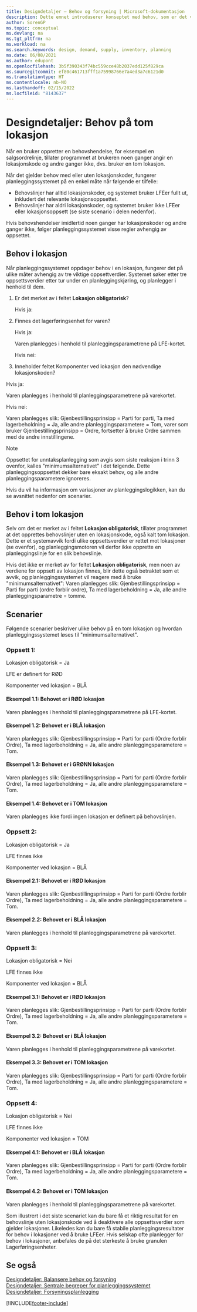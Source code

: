 ```yaml
---
title: Designdetaljer – Behov og forsyning | Microsoft-dokumentasjon
description: Dette emnet introduserer konseptet med behov, som er det vanlige uttrykket som brukes for alle typer bruttobehov, for eksempel en salgsordre og komponentbehov fra en produksjonsordre.
author: SorenGP
ms.topic: conceptual
ms.devlang: na
ms.tgt_pltfrm: na
ms.workload: na
ms.search.keywords: design, demand, supply, inventory, planning
ms.date: 06/08/2021
ms.author: edupont
ms.openlocfilehash: 3b5f390343f74bc559cce48b2037edd125f829ca
ms.sourcegitcommit: ef80c461713fff1a75998766e7a4ed3a7c6121d0
ms.translationtype: HT
ms.contentlocale: nb-NO
ms.lasthandoff: 02/15/2022
ms.locfileid: "8143637"
---
```

# <a name="design-details-demand-at-blank-location"></a>Designdetaljer: Behov på tom lokasjon
Når en bruker oppretter en behovshendelse, for eksempel en salgsordrelinje, tillater programmet at brukeren noen ganger angir en lokasjonskode og andre ganger ikke, dvs. bruker en tom lokasjon.

Når det gjelder behov med eller uten lokasjonskoder, fungerer planleggingssystemet på en enkel måte når følgende er tilfelle:

- Behovslinjer har alltid lokasjonskoder, og systemet bruker LFEer fullt ut, inkludert det relevante lokasjonsoppsettet.
- Behovslinjer har aldri lokasjonskoder, og systemet bruker ikke LFEer eller lokasjonsoppsett (se siste scenario i delen nedenfor).

Hvis behovshendelser imidlertid noen ganger har lokasjonskoder og andre ganger ikke, følger planleggingssystemet visse regler avhengig av oppsettet.

## <a name="demand-at-location"></a>Behov i lokasjon
Når planleggingssystemet oppdager behov i en lokasjon, fungerer det på ulike måter avhengig av tre viktige oppsettverdier. Systemet søker etter tre oppsettsverdier etter tur under en planleggingskjøring, og planlegger i henhold til dem.

1. Er det merket av i feltet **Lokasjon obligatorisk**?

    Hvis ja:

2. Finnes det lagerføringsenhet for varen?

    Hvis ja:

    Varen planlegges i henhold til planleggingsparametrene på LFE-kortet.

    Hvis nei:

3. Inneholder feltet Komponenter ved lokasjon den nødvendige lokasjonskoden?

  Hvis ja:

  Varen planlegges i henhold til planleggingsparametrene på varekortet.

  Hvis nei:

  Varen planlegges slik: Gjenbestillingsprinsipp = Parti for parti, Ta med lagerbeholdning = Ja, alle andre planleggingsparametere = Tom, varer som bruker Gjenbestillingsprinsipp = Ordre, fortsetter å bruke Ordre sammen med de andre innstillingene.

> [!NOTE]
> Oppsettet for unntaksplanlegging som avgis som siste reaksjon i trinn 3 ovenfor, kalles "minimumsalternativet" i det følgende. Dette planleggingsoppsettet dekker bare eksakt behov, og alle andre planleggingsparametere ignoreres.

Hvis du vil ha informasjon om variasjoner av planleggingslogikken, kan du se avsnittet nedenfor om scenarier.

## <a name="demand-at-blank-location"></a>Behov i tom lokasjon
Selv om det er merket av i feltet **Lokasjon obligatorisk**, tillater programmet at det opprettes behovslinjer uten en lokasjonskode, også kalt tom lokasjon. Dette er et systemavvik fordi ulike oppsettsverdier er rettet mot lokasjoner (se ovenfor), og planleggingsmotoren vil derfor ikke opprette en planleggingslinje for en slik behovslinje.

Hvis det ikke er merket av for feltet **Lokasjon obligatorisk**, men noen av verdiene for oppsett av lokasjon finnes, blir dette også betraktet som et avvik, og planleggingssystemet vil reagere med å bruke "minimumsalternativet": Varen planlegges slik: Gjenbestillingsprinsipp = Parti for parti (ordre forblir ordre), Ta med lagerbeholdning = Ja, alle andre planleggingsparametre = tomme.

## <a name="scenarios"></a>Scenarier
Følgende scenarier beskriver ulike behov på en tom lokasjon og hvordan planleggingssystemet løses til "minimumsalternativet".

### <a name="setup-1"></a>Oppsett 1:
Lokasjon obligatorisk = Ja

LFE er definert for RØD

Komponenter ved lokasjon = BLÅ

#### <a name="case-11-demand-is-at-red-location"></a>Eksempel 1.1: Behovet er i RØD lokasjon
Varen planlegges i henhold til planleggingsparametrene på LFE-kortet.

#### <a name="case-12-demand-is-at-blue-location"></a>Eksempel 1.2: Behovet er i BLÅ lokasjon
Varen planlegges slik: Gjenbestillingsprinsipp = Parti for parti (Ordre forblir Ordre), Ta med lagerbeholdning = Ja, alle andre planleggingsparametere = Tom.

#### <a name="case-13-demand-is-at-green-location"></a>Eksempel 1.3: Behovet er i GRØNN lokasjon
Varen planlegges slik: Gjenbestillingsprinsipp = Parti for parti (Ordre forblir Ordre), Ta med lagerbeholdning = Ja, alle andre planleggingsparametere = Tom.

#### <a name="case-14-demand-is-at-blank-location"></a>Eksempel 1.4: Behovet er i TOM lokasjon
Varen planlegges ikke fordi ingen lokasjon er definert på behovslinjen.

### <a name="setup-2"></a>Oppsett 2:
Lokasjon obligatorisk = Ja

LFE finnes ikke

Komponenter ved lokasjon = BLÅ

#### <a name="case-21-demand-is-at-red-location"></a>Eksempel 2.1: Behovet er i RØD lokasjon
Varen planlegges slik: Gjenbestillingsprinsipp = Parti for parti (Ordre forblir Ordre), Ta med lagerbeholdning = Ja, alle andre planleggingsparametere = Tom.

#### <a name="case-22-demand-is-at-blue-location"></a>Eksempel 2.2: Behovet er i BLÅ lokasjon
Varen planlegges i henhold til planleggingsparametrene på varekortet.

### <a name="setup-3"></a>Oppsett 3:
Lokasjon obligatorisk = Nei

LFE finnes ikke

Komponenter ved lokasjon = BLÅ

#### <a name="case-31-demand-is-at-red-location"></a>Eksempel 3.1: Behovet er i RØD lokasjon
Varen planlegges slik: Gjenbestillingsprinsipp = Parti for parti (Ordre forblir Ordre), Ta med lagerbeholdning = Ja, alle andre planleggingsparametere = Tom.

#### <a name="case-32-demand-is-at-blue-location"></a>Eksempel 3.2: Behovet er i BLÅ lokasjon
Varen planlegges i henhold til planleggingsparametrene på varekortet.

#### <a name="case-33-demand-is-at-blank-location"></a>Eksempel 3.3: Behovet er i TOM lokasjon
Varen planlegges slik: Gjenbestillingsprinsipp = Parti for parti (Ordre forblir Ordre), Ta med lagerbeholdning = Ja, alle andre planleggingsparametere = Tom.

### <a name="setup-4"></a>Oppsett 4:
Lokasjon obligatorisk = Nei

LFE finnes ikke

Komponenter ved lokasjon = TOM

#### <a name="case-41-demand-is-at-blue-location"></a>Eksempel 4.1: Behovet er i BLÅ lokasjon
Varen planlegges slik: Gjenbestillingsprinsipp = Parti for parti (Ordre forblir Ordre), Ta med lagerbeholdning = Ja, alle andre planleggingsparametere = Tom.

#### <a name="case-42-demand-is-at-blank-location"></a>Eksempel 4.2: Behovet er i TOM lokasjon
Varen planlegges i henhold til planleggingsparametrene på varekortet.

Som illustrert i det siste scenariet kan du bare få et riktig resultat for en behovslinje uten lokasjonskode ved å deaktivere alle oppsettsverdier som gjelder lokasjoner. Likeledes kan du bare få stabile planleggingsresultater for behov i lokasjoner ved å bruke LFEer. Hvis selskap ofte planlegger for behov i lokasjoner, anbefales de på det sterkeste å bruke granulen Lagerføringsenheter.

## <a name="see-also"></a>Se også  
[Designdetaljer: Balansere behov og forsyning](design-details-balancing-demand-and-supply.md)   
[Designdetaljer: Sentrale begreper for planleggingssystemet](design-details-central-concepts-of-the-planning-system.md)   
[Designdetaljer: Forsyningsplanlegging](design-details-supply-planning.md)


[!INCLUDE[footer-include](includes/footer-banner.md)]
